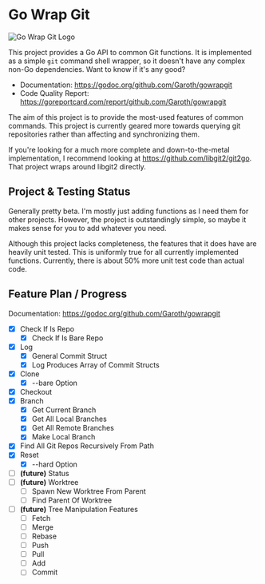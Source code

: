 # Go Wrap Git

![Go Wrap Git Logo](https://garoth.github.com/img/gowrapgit-logo-small.png)

This project provides a Go API to common Git functions. It is implemented
as a simple `git` command shell wrapper, so it doesn't have any complex
non-Go dependencies. Want to know if it's any good?

- Documentation: https://godoc.org/github.com/Garoth/gowrapgit
- Code Quality Report: https://goreportcard.com/report/github.com/Garoth/gowrapgit

The aim of this project is to provide the most-used features of common commands.
This project is currently geared more towards querying git repositories rather
than affecting and synchronizing them.

If you're looking for a much more complete and down-to-the-metal implementation,
I recommend looking at https://github.com/libgit2/git2go. That project wraps
around libgit2 directly.

## Project & Testing Status

Generally pretty beta. I'm mostly just adding functions as I need them
for other projects.  However, the project is outstandingly simple, so maybe
it makes sense for you to add whatever you need.

Although this project lacks completeness, the features that it does have are
heavily unit tested. This is uniformly true for all currently implemented
functions. Currently, there is about 50% more unit test code than actual code.

## Feature Plan / Progress

Documentation: https://godoc.org/github.com/Garoth/gowrapgit

- [X] Check If Is Repo
    - [X] Check If Is Bare Repo
- [X] Log
    - [X] General Commit Struct
    - [X] Log Produces Array of Commit Structs
- [X] Clone
    - [X] --bare Option
- [X] Checkout
- [X] Branch
    - [X] Get Current Branch
    - [X] Get All Local Branches
    - [X] Get All Remote Branches
    - [X] Make Local Branch
- [X] Find All Git Repos Recursively From Path
- [X] Reset
    - [X] --hard Option
- [ ] **(future)** Status
- [ ] **(future)** Worktree 
    - [ ] Spawn New Worktree From Parent
    - [ ] Find Parent Of Worktree
- [ ] **(future)** Tree Manipulation Features
    - [ ] Fetch
    - [ ] Merge
    - [ ] Rebase
    - [ ] Push
    - [ ] Pull
    - [ ] Add
    - [ ] Commit
